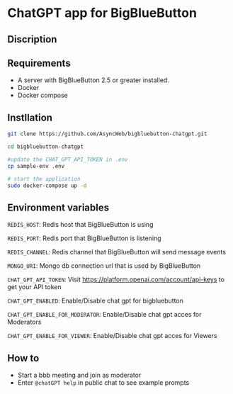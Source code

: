 # ChatGPT app for BigBlueButton

## Discription

## Requirements

- A server with BigBlueButton 2.5 or greater installed.
- Docker
- Docker compose

## Instllation

```sh
git clone https://github.com/AsyncWeb/bigbluebutton-chatgpt.git

cd bigbluebutton-chatgpt

#update the CHAT_GPT_API_TOKEN in .env
cp sample-env .env

# start the application
sudo docker-compose up -d
```

## Environment variables

`REDIS_HOST`: Redis host that BigBlueButton is using

`REDIS_PORT`: Redis port that BigBlueButton is listening

`REDIS_CHANNEL`: Redis channel that BigBlueButton will send message events

`MONGO_URI`: Mongo db connection url that is used by BigBlueButton

`CHAT_GPT_API_TOKEN`: Visit https://platform.openai.com/account/api-keys to get your API token

`CHAT_GPT_ENABLED`: Enable/Disable chat gpt for bigbluebutton

`CHAT_GPT_ENABLE_FOR_MODERATOR`: Enable/Disable chat gpt acces for Moderators

`CHAT_GPT_ENABLE_FOR_VIEWER`:  Enable/Disable chat gpt acces for Viewers

## How to

- Start a bbb meeting and join as moderator
- Enter `@chatGPT help` in public chat to see example prompts
